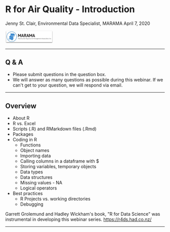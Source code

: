 R for Air Quality - Introduction
================
Jenny St. Clair, Environmental Data Specialist, MARAMA
April 7, 2020

<img src="marama_logo.png" width="30%" />

------------------------------------------------------------------------

Q & A
-----

-   Please submit questions in the question box.
-   We will answer as many questions as possible during this webinar. If we can't get to your question, we will respond via email.

------------------------------------------------------------------------

Overview
--------

-   About R
-   R vs. Excel
-   Scripts (.R) and RMarkdown files (.Rmd)
-   Packages
-   Coding in R
    -   Functions
    -   Object names
    -   Importing data
    -   Calling columns in a dataframe with $
    -   Storing variables, temporary objects
    -   Data types
    -   Data structures
    -   Missing values - NA
    -   Logical operators
-   Best practices
    -   R Projects vs. working directories
    -   Debugging

Garrett Grolemund and Hadley Wickham's book, "R for Data Science" was instrumental in developing this webinar series. <https://r4ds.had.co.nz/>

------------------------------------------------------------------------
